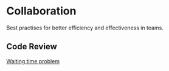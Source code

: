 # Collaboration 
Best practises for better efficiency and effectiveness in teams.

## Code Review
[Waiting time problem](https://hackernoon.com/code-reviews-is-inherently-flawed-heres-how-to-fix-it)
